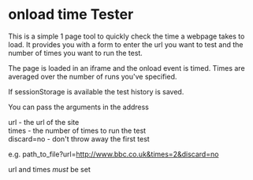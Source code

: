 onload time Tester
======================

This is a simple 1 page tool to quickly check the time a webpage takes to load.  It provides you with a form to enter the url you want to test and the number of times you want to run the test.

The page is loaded in an iframe and the onload event is timed. Times are averaged over the number of runs you've specified.

If sessionStorage is available the test history is saved.

You can pass the arguments in the address

url - the url of the site  
times - the number of times to run the test  
discard=no - don't throw away the first test  

e.g. path_to_file?url=http://www.bbc.co.uk&times=2&discard=no

url and times _must_ be set